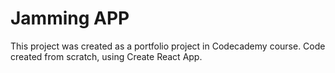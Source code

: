 # Jamming APP

This project was created as a portfolio project in Codecademy course.
Code created from scratch, using Create React App.



